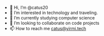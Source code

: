 - 👋 Hi, I’m @catus20
- 👀 I’m interested in technology and traveling.
- 🌱 I’m currently studying computer science
- 💞️ I’m looking to collaborate on code projects
- 📫 How to reach me catus@yirmi.tech

<!---
catus20/catus20 is a ✨ special ✨ repository because its `README.md` (this file) appears on your GitHub profile.
You can click the Preview link to take a look at your changes.
--->
